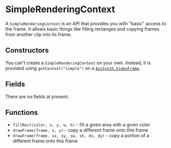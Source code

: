 SimpleRenderingContext
======================

A `SimpleRenderingContext` is an API that provides you with "basic" access to
the frame. It allows basic things like filling rectanges and copying frames
from another clip into its frame.

Constructors
------------

You can't create a `SimpleRenderingContext` on your own. Instead, it is
provided using `getContext("simple")` on a
[`AviSynth.VideoFrame`](javascript_videoframe.md).

Fields
------

There are no fields at present.

Functions
---------

* `fillRect(color, x, y, w, h)` - fill a given area with a given color
* `drawFrame(frame, x, y)` - copy a different frame onto this frame
* `drawFrame(frame, sx, sy, sw, sh, dx, dy)` - copy a portion of a different
  frame onto this frame
